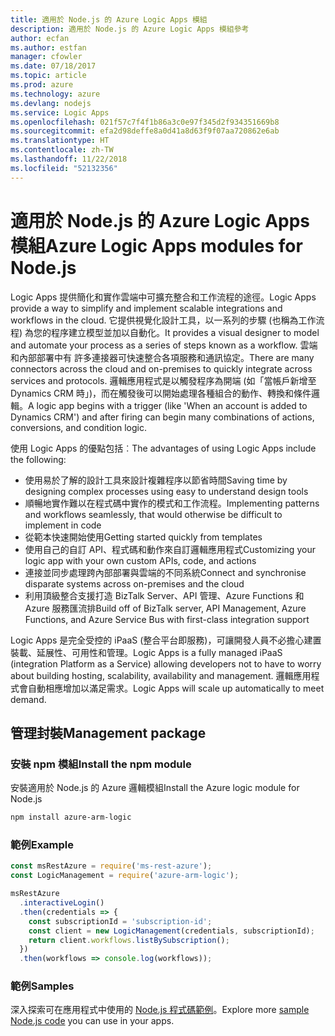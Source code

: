 ```yaml
---
title: 適用於 Node.js 的 Azure Logic Apps 模組
description: 適用於 Node.js 的 Azure Logic Apps 模組參考
author: ecfan
ms.author: estfan
manager: cfowler
ms.date: 07/18/2017
ms.topic: article
ms.prod: azure
ms.technology: azure
ms.devlang: nodejs
ms.service: Logic Apps
ms.openlocfilehash: 021f57c7f4f1b86a3c0e97f345d2f934351669b8
ms.sourcegitcommit: efa2d98deffe8a0d41a8d63f9f07aa720862e6ab
ms.translationtype: HT
ms.contentlocale: zh-TW
ms.lasthandoff: 11/22/2018
ms.locfileid: "52132356"
---
```

# <a name="azure-logic-apps-modules-for-nodejs"></a><span data-ttu-id="d1ea4-103">適用於 Node.js 的 Azure Logic Apps 模組</span><span class="sxs-lookup"><span data-stu-id="d1ea4-103">Azure Logic Apps modules for Node.js</span></span>

<span data-ttu-id="d1ea4-104">Logic Apps 提供簡化和實作雲端中可擴充整合和工作流程的途徑。</span><span class="sxs-lookup"><span data-stu-id="d1ea4-104">Logic Apps provide a way to simplify and implement scalable integrations and workflows in the cloud.</span></span> <span data-ttu-id="d1ea4-105">它提供視覺化設計工具，以一系列的步驟 (也稱為工作流程) 為您的程序建立模型並加以自動化。</span><span class="sxs-lookup"><span data-stu-id="d1ea4-105">It provides a visual designer to model and automate your process as a series of steps known as a workflow.</span></span> <span data-ttu-id="d1ea4-106">雲端和內部部署中有 許多連接器可快速整合各項服務和通訊協定。</span><span class="sxs-lookup"><span data-stu-id="d1ea4-106">There are many connectors across the cloud and on-premises to quickly integrate across services and protocols.</span></span> <span data-ttu-id="d1ea4-107">邏輯應用程式是以觸發程序為開端 (如「當帳戶新增至 Dynamics CRM 時」)，而在觸發後可以開始處理各種組合的動作、轉換和條件邏輯。</span><span class="sxs-lookup"><span data-stu-id="d1ea4-107">A logic app begins with a trigger (like 'When an account is added to Dynamics CRM') and after firing can begin many combinations of actions, conversions, and condition logic.</span></span>

<span data-ttu-id="d1ea4-108">使用 Logic Apps 的優點包括︰</span><span class="sxs-lookup"><span data-stu-id="d1ea4-108">The advantages of using Logic Apps include the following:</span></span>
- <span data-ttu-id="d1ea4-109">使用易於了解的設計工具來設計複雜程序以節省時間</span><span class="sxs-lookup"><span data-stu-id="d1ea4-109">Saving time by designing complex processes using easy to understand design tools</span></span>
- <span data-ttu-id="d1ea4-110">順暢地實作難以在程式碼中實作的模式和工作流程。</span><span class="sxs-lookup"><span data-stu-id="d1ea4-110">Implementing patterns and workflows seamlessly, that would otherwise be difficult to implement in code</span></span>
- <span data-ttu-id="d1ea4-111">從範本快速開始使用</span><span class="sxs-lookup"><span data-stu-id="d1ea4-111">Getting started quickly from templates</span></span>
- <span data-ttu-id="d1ea4-112">使用自己的自訂 API、程式碼和動作來自訂邏輯應用程式</span><span class="sxs-lookup"><span data-stu-id="d1ea4-112">Customizing your logic app with your own custom APIs, code, and actions</span></span>
- <span data-ttu-id="d1ea4-113">連接並同步處理跨內部部署與雲端的不同系統</span><span class="sxs-lookup"><span data-stu-id="d1ea4-113">Connect and synchronise disparate systems across on-premises and the cloud</span></span>
- <span data-ttu-id="d1ea4-114">利用頂級整合支援打造 BizTalk Server、API 管理、Azure Functions 和 Azure 服務匯流排</span><span class="sxs-lookup"><span data-stu-id="d1ea4-114">Build off of BizTalk server, API Management, Azure Functions, and Azure Service Bus with first-class integration support</span></span>

<span data-ttu-id="d1ea4-115">Logic Apps 是完全受控的 iPaaS (整合平台即服務)，可讓開發人員不必擔心建置裝載、延展性、可用性和管理。</span><span class="sxs-lookup"><span data-stu-id="d1ea4-115">Logic Apps is a fully managed iPaaS (integration Platform as a Service) allowing developers not to have to worry about building hosting, scalability, availability and management.</span></span> <span data-ttu-id="d1ea4-116">邏輯應用程式會自動相應增加以滿足需求。</span><span class="sxs-lookup"><span data-stu-id="d1ea4-116">Logic Apps will scale up automatically to meet demand.</span></span>

## <a name="management-package"></a><span data-ttu-id="d1ea4-117">管理封裝</span><span class="sxs-lookup"><span data-stu-id="d1ea4-117">Management package</span></span>

### <a name="install-the-npm-module"></a><span data-ttu-id="d1ea4-118">安裝 npm 模組</span><span class="sxs-lookup"><span data-stu-id="d1ea4-118">Install the npm module</span></span>

<span data-ttu-id="d1ea4-119">安裝適用於 Node.js 的 Azure 邏輯模組</span><span class="sxs-lookup"><span data-stu-id="d1ea4-119">Install the Azure logic module for Node.js</span></span>

```bash
npm install azure-arm-logic
```

### <a name="example"></a><span data-ttu-id="d1ea4-120">範例</span><span class="sxs-lookup"><span data-stu-id="d1ea4-120">Example</span></span>

```javascript
const msRestAzure = require('ms-rest-azure');
const LogicManagement = require('azure-arm-logic');

msRestAzure
  .interactiveLogin()
  .then(credentials => {
    const subscriptionId = 'subscription-id';
    const client = new LogicManagement(credentials, subscriptionId);
    return client.workflows.listBySubscription();
  })
  .then(workflows => console.log(workflows));
```

### <a name="samples"></a><span data-ttu-id="d1ea4-121">範例</span><span class="sxs-lookup"><span data-stu-id="d1ea4-121">Samples</span></span>

<span data-ttu-id="d1ea4-122">深入探索可在應用程式中使用的 [Node.js 程式碼範例](https://azure.microsoft.com/resources/samples/?platform=nodejs)。</span><span class="sxs-lookup"><span data-stu-id="d1ea4-122">Explore more [sample Node.js code](https://azure.microsoft.com/resources/samples/?platform=nodejs) you can use in your apps.</span></span>
